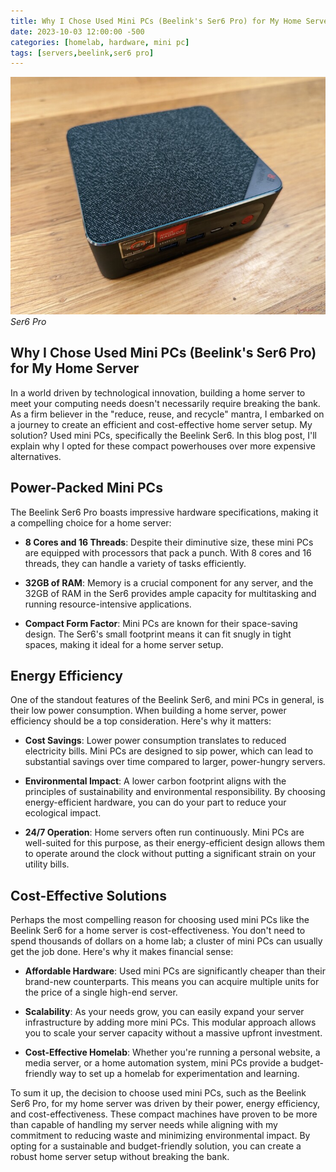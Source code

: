 ```yaml
---
title: Why I Chose Used Mini PCs (Beelink's Ser6 Pro) for My Home Server
date: 2023-10-03 12:00:00 -500
categories: [homelab, hardware, mini pc]
tags: [servers,beelink,ser6 pro]
---
```


![ser6-pro](/assets/images/ser6-pro.jpg)
_Ser6 Pro_

## Why I Chose Used Mini PCs (Beelink's Ser6 Pro) for My Home Server

In a world driven by technological innovation, building a home server to meet your computing needs doesn't necessarily require breaking the bank. As a firm believer in the "reduce, reuse, and recycle" mantra, I embarked on a journey to create an efficient and cost-effective home server setup. My solution? Used mini PCs, specifically the Beelink Ser6. In this blog post, I'll explain why I opted for these compact powerhouses over more expensive alternatives.

## Power-Packed Mini PCs

The Beelink Ser6 Pro boasts impressive hardware specifications, making it a compelling choice for a home server:

- **8 Cores and 16 Threads**: Despite their diminutive size, these mini PCs are equipped with processors that pack a punch. With 8 cores and 16 threads, they can handle a variety of tasks efficiently.

- **32GB of RAM**: Memory is a crucial component for any server, and the 32GB of RAM in the Ser6 provides ample capacity for multitasking and running resource-intensive applications.

- **Compact Form Factor**: Mini PCs are known for their space-saving design. The Ser6's small footprint means it can fit snugly in tight spaces, making it ideal for a home server setup.

## Energy Efficiency

One of the standout features of the Beelink Ser6, and mini PCs in general, is their low power consumption. When building a home server, power efficiency should be a top consideration. Here's why it matters:

- **Cost Savings**: Lower power consumption translates to reduced electricity bills. Mini PCs are designed to sip power, which can lead to substantial savings over time compared to larger, power-hungry servers.

- **Environmental Impact**: A lower carbon footprint aligns with the principles of sustainability and environmental responsibility. By choosing energy-efficient hardware, you can do your part to reduce your ecological impact.

- **24/7 Operation**: Home servers often run continuously. Mini PCs are well-suited for this purpose, as their energy-efficient design allows them to operate around the clock without putting a significant strain on your utility bills.

## Cost-Effective Solutions

Perhaps the most compelling reason for choosing used mini PCs like the Beelink Ser6 for a home server is cost-effectiveness. You don't need to spend thousands of dollars on a home lab; a cluster of mini PCs can usually get the job done. Here's why it makes financial sense:

- **Affordable Hardware**: Used mini PCs are significantly cheaper than their brand-new counterparts. This means you can acquire multiple units for the price of a single high-end server.

- **Scalability**: As your needs grow, you can easily expand your server infrastructure by adding more mini PCs. This modular approach allows you to scale your server capacity without a massive upfront investment.

- **Cost-Effective Homelab**: Whether you're running a personal website, a media server, or a home automation system, mini PCs provide a budget-friendly way to set up a homelab for experimentation and learning.

To sum it up, the decision to choose used mini PCs, such as the Beelink Ser6 Pro, for my home server was driven by their power, energy efficiency, and cost-effectiveness. These compact machines have proven to be more than capable of handling my server needs while aligning with my commitment to reducing waste and minimizing environmental impact. By opting for a sustainable and budget-friendly solution, you can create a robust home server setup without breaking the bank.
